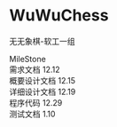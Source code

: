 # WuWuChess
无无象棋-软工一组

MileStone  
需求文档      12.12  
概要设计文档   12.15  
详细设计文档   12.19  
程序代码      12.29  
测试文档      1.10  
